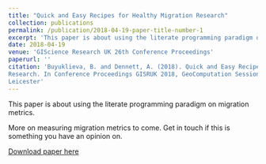```yaml
---
title: "Quick and Easy Recipes for Healthy Migration Research"
collection: publications
permalink: /publication/2018-04-19-paper-title-number-1
excerpt: 'This paper is about using the literate programming paradigm on migration metrics.'
date: 2018-04-19
venue: 'GIScience Research UK 26th Conference Proceedings'
paperurl: ''
citation: 'Buyuklieva, B. and Dennett, A. (2018). Quick and Easy Recipes for Healthy Migration
Research. In Conference Proceedings GISRUK 2018, GeoComputation Session, University of
Leicester'
---
```

This paper is about using the literate programming paradigm on migration metrics. 

More on measuring migration metrics to come. Get in touch if this is something you have an opinion on.

[Download paper here](https://www122.lamp.le.ac.uk/download/GISRUK2018_Contribution_115.pdf)

